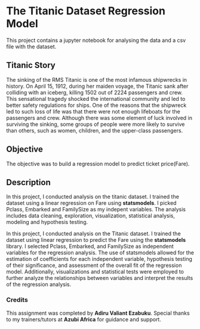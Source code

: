 # The Titanic Dataset Regression Model
This project contains a jupyter notebook for analysing the data and a csv file with the dataset.
## Titanic Story
The sinking of the RMS Titanic is one of the most infamous shipwrecks in history. On April 15, 1912, during her maiden voyage, the Titanic sank after colliding with an iceberg, killing 1502 out of 2224 passengers and crew. This sensational tragedy shocked the international community and led to better safety regulations for ships.
One of the reasons that the shipwreck led to such loss of life was that there were not enough lifeboats for the passengers and crew. Although there was some element of luck involved in surviving the sinking, some groups of people were more likely to survive than others, such as women, children, and the upper-class passengers.
## Objective
The objective was to build a regression model to predict ticket price(Fare).
## Description
In this project, I conducted analysis on the titanic dataset. I trained the dataset using a linear regression on Fare using **statsmodels**. I picked Pclass, Embarked and FamilySize as my indepent variables. The analysis includes data cleaning, exploration, visualization, statistical analysis, modeling and hypothesis testing.

In this project, I conducted analysis on the Titanic dataset. I trained the dataset using linear regression to predict the Fare using the **statsmodels** library. I selected Pclass, Embarked, and FamilySize as independent variables for the regression analysis. 
The use of statsmodels allowed for the estimation of coefficients for each independent variable, hypothesis testing of their significance, and assessment of the overall fit of the regression model. Additionally, visualizations and statistical tests were employed to further analyze the relationships between variables and interpret the results of the regression analysis.
### Credits
This assignment was completed by **Adiru Valiant Ezabuku**. Special thanks to my trainers/tutors at **Azubi Africa** for guidance and support.

